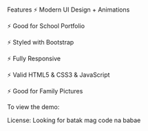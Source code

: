Features
⚡️ Modern UI Design + Animations


⚡️ Good for School Portfolio


⚡️ Styled with Bootstrap


⚡️ Fully Responsive


⚡️ Valid HTML5 & CSS3 & JavaScript


⚡️ Good for Family Pictures

To view the demo: 

License: Looking for batak mag code na babae
